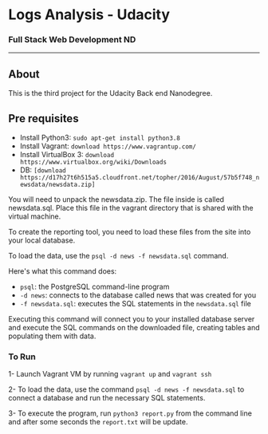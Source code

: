 # Logs Analysis - Udacity

### Full Stack Web Development ND
_______________________
## About
This is the third project for the Udacity Back end Nanodegree. 
## Pre requisites

* Install Python3: `sudo apt-get install python3.8` 
* Install Vagrant: `download https://www.vagrantup.com/`
* Install VirtualBox 3: `download https://www.virtualbox.org/wiki/Downloads`
* DB: `[download https://d17h27t6h515a5.cloudfront.net/topher/2016/August/57b5f748_newsdata/newsdata.zip]`

You will need to unpack the newsdata.zip. The file inside is called newsdata.sql. Place this file in the vagrant directory that is shared with the virtual machine.

To create the reporting tool, you need to load these files from the site into your local database. 

To load the data, use the `psql -d news -f newsdata.sql` command.

Here's what this command does:

*  `psql`: the PostgreSQL command-line program
*  `-d news`: connects to the database called news that was created for you
*  `-f newsdata.sql`: executes the SQL statements in the `newsdata.sql` file

Executing this command will connect you to your installed database server and execute the SQL commands on the downloaded file, creating tables and populating them with data.

### To Run

1- Launch Vagrant VM by running `vagrant up` and `vagrant ssh`

2- To load the data, use the command `psql -d news -f newsdata.sql` to connect a database and run the necessary SQL statements.

3- To execute the program, run `python3 report.py` from the command line and after some seconds the `report.txt` will be update.


